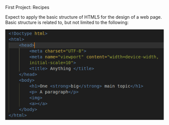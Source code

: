 First Project: Recipes 

Expect to apply the basic structure of HTML5
for the design of a web page. Basic structure
is related to, but not limited to the following:

<!DOCTYPE hmtl>
<html lang="en">
<head>
<meta charset="UTF-8">
</head>
<body>
<img src="recipes/images/basicstructure.png">
</body>
</html>
